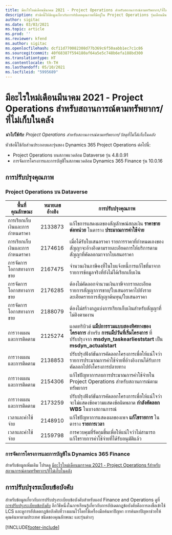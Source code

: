 ```yaml
---
title: มีอะไรใหม่เดือนมีนาคม 2021 - Project Operations สำหรับสถานการณ์ตามทรัพยากร/ที่ไม่เก็บในคลัง
description: หัวข้อนี้ให้ข้อมูลเกี่ยวกับการอัปเดตคุณภาพที่มีอยู่ใน Project Operations รุ่นเดือนมีนาคม 2021 สำหรับภาพรวมการปรับใช้งานสถานการณ์ตามทรัพยากร/ที่ไม่ได้เก็บในสต็อก
author: sigitac
ms.date: 03/03/2021
ms.topic: article
ms.prod: ''
ms.reviewer: kfend
ms.author: sigitac
ms.openlocfilehash: dcf11d770082308d77b369c6f50aabb1ec7c1c86
ms.sourcegitcommit: 40f68387f594180af64a5e5c748b6efa188bd300
ms.translationtype: HT
ms.contentlocale: th-TH
ms.lasthandoff: 05/10/2021
ms.locfileid: "5995689"
---
```

# <a name="whats-new-march-2021---project-operations-for-resourcenon-stocked-based-scenarios"></a>มีอะไรใหม่เดือนมีนาคม 2021 - Project Operations สำหรับสถานการณ์ตามทรัพยากร/ที่ไม่เก็บในคลัง

_**นำไปใช้กับ:** Project Operations สำหรับสถานการณ์ตามทรัพยากร/วัสดุที่ไม่ได้เก็บในคลัง_

หัวข้อนี้ใช้กับส่วนประกอบและรุ่นของ Dynamics 365 Project Operations ต่อไปนี้:

- Project Operations บนสภาพแวดล้อม Dataverse รุ่น 4.8.0.91 
- การจัดการโครงการและการบัญชีในสภาพแวดล้อม Dynamics 365 Finance รุ่น 10.0.16 

## <a name="quality-updates"></a>การปรับปรุงคุณภาพ

### <a name="project-operations-on-dataverse"></a>Project Operations บน Dataverse


| **พื้นที่คุณลักษณะ** | **หมายเลขอ้างอิง** | **การปรับปรุงคุณภาพ** |
| --- | --- | --- |
| การเรียกเก็บเงินและการกำหนดราคา | 2133873 | แก้ไขการแสดงผลของสัญลักษณ์สกุลเงิน **ราคาขายต่อหน่วย** ในตาราง **ประมาณการค่าใช้จ่าย** |
| การเรียกเก็บเงินและการกำหนดราคา | 2174616 | เมื่อได้รับใบเสนอราคา รายการราคาที่กำหนดเองของสัญญาจะอ้างอิงตามรายละเอียดการให้บริการตามสัญญาที่คัดลอกมาจากใบเสนอราคา |
| การจัดการโอกาสทางการขาย | 2167475 | จำนวนเงินภาษีคงที่ในใบแจ้งหนี้การแก้ไขที่มาจากรายการข้อมูลจริงที่ยังไม่ได้เรียกเก็บเงิน |
| การจัดการโอกาสทางการขาย | 2176285 | ต้องไม่คัดลอกจำนวนเงินภาษีจากรายละเอียดรายการสัญญาการขาย/ใบเสนอราคาไปยังรายละเอียดรายการสัญญาต้นทุน/ใบเสนอราคา |
| การจัดการโอกาสทางการขาย | 2188079 | ต้องไม่สร้างกฎแบ่งการเรียกเก็บเงินสำหรับสัญญาที่ไม่อิงตามงาน |
| การวางแผนและการติดตาม | 2125274 | แอตทริบิวต์ **แม็ปการรวมแบบสองทิศทางของโครงการ** สำหรับ **การแม็ปวันที่เริ่มโครงการ** ที่ปรับปรุงจาก **msdyn\_taskearlieststart** เป็น **msdyn\_actualstart** |
| การวางแผนและการติดตาม | 2138853 | ปรับปรุงฟังก์ชันการคัดลอกโครงการเพื่อให้แน่ใจว่ารายการประมาณการค่าใช้จ่ายที่อ้างอิงงานได้รับการคัดลอกไปยังโครงการปลายทาง |
| การวางแผนและการติดตาม | 2154306 | แก้ไขปัญหาการลบการประมาณการค่าใช้จ่ายใน Project Operations สำหรับสถานการณ์ตามทรัพยากร |
| การวางแผนและการติดตาม | 2173259 | ปรับปรุงฟังก์ชันการคัดลอกโครงการเพื่อให้แน่ใจว่าจะไม่แสดงข้อความแสดงข้อผิดพลาด **กำลังคัดลอก WBS** ในบางสถานการณ์ |
| เวลาและค่าใช้จ่าย | 2148910 | แก้ไขปัญหาการแสดงผลของเพจ **แก้ไขรายการ** ในตาราง **รายการเวลา** |
| เวลาและค่าใช้จ่าย | 2159798 | การควบคุมที่รัดกุมขึ้นเพื่อให้แน่ใจว่าไม่สามารถแก้ไขรายการค่าใช้จ่ายที่ได้รับอนุมัติแล้ว |

### <a name="project-management-and-accounting-on-dynamics-365-finance"></a>การจัดการโครงการและการบัญชีใน Dynamics 365 Finance

สำหรับข้อมูลเพิ่มเติม โปรดดู [มีอะไรใหม่เดือนมกราคม 2021 - Project Operations fสำหรับสถานการณ์ตามทรัพยากร/ที่ไม่เก็บในคลัง](whats-new-jan-2021-resource-based.md)

## <a name="regulatory-updates"></a>การปรับปรุงระเบียบข้อบังคับ

สำหรับข้อมูลเกี่ยวกับการปรับปรุงระเบียบข้อบังคับสำหรับแอป Finance and Operations ดูที่ [การปรับปรุงระเบียบข้อบังคับ](/dynamics365/finance/localizations/regulatory-updates) อีกวิธีหนึ่งในการเรียนรู้เกี่ยวกับการอัปเดตกฎข้อบังคับคือการลงชื่อเข้าใช้ LCS และดูการอัปเดตกฎข้อบังคับที่วางแผนไว้โดยใช้เครื่องมือค้นหาปัญหา การค้นหาปัญหาช่วยให้คุณค้นหาตามประเทศ ชนิดของคุณลักษณะ และรุ่นต่างๆ


[!INCLUDE[footer-include](../includes/footer-banner.md)]